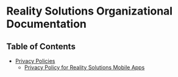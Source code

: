 # Reality Solutions Organizational Documentation

## Table of Contents
- [Privacy Policies](Privacy%20Policies/)
  - [Privacy Policy for Reality Solutions Mobile Apps](Privacy%20Policies/Privacy%20Policy%20for%20Reality%20Solutions%20Mobile%20Apps.md)